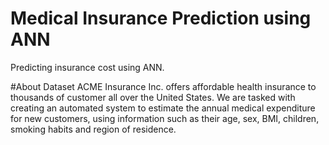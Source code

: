 
# Medical Insurance Prediction using ANN

Predicting insurance cost using ANN. 

#About Dataset
ACME Insurance Inc. offers affordable health insurance to thousands of customer all over the United States. We are tasked with creating an automated system to estimate the annual medical expenditure for new customers, using information such as their age, sex, BMI, children, smoking habits and region of residence.
